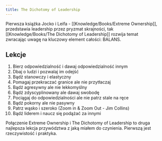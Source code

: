 ```yaml
---
title: The Dichotomy of Leadership
---
```


Pierwsza książka Jocko i Leifa - [[Knowledge/Books/Extreme Ownership]], przedstawia leadership przez pryzmat skrajności, tak [[Knowledge/Books/The Dichotomy of Leadership]] rozwija temat zwracając uwagę na kluczowy element całości: BALANS. 

## Lekcje
1. Bierz odpowiedzialność i dawaj odpowiedzialność innym
2. Dbaj o ludzi i pozwalaj im odejść
3. Bądź stanowczy i elastyczny
4. Pomagaj przekraczać granice ale nie przytłaczaj
5. Bądź agresywny ale nie lekkomyślny
6. Bądź zdyscyplinowany ale dawaj swobodę
7. Pociągaj do odpowiedzialności ale nie patrz stale na ręce
8. Bądź pokorny ale nie pasywny
9. Patrz wąsko i szeroko (Zoom in & Zoom Out - Jim Collins)
10. Bądź liderem i naucz się podążać za innymi

Połączenie Extreme Ownership i The Dichotomy of Leadership to druga najlepsza lekcja przywództwa z jaką miałem do czynienia. Pierwszą jest rzeczywistość i praktyka. 